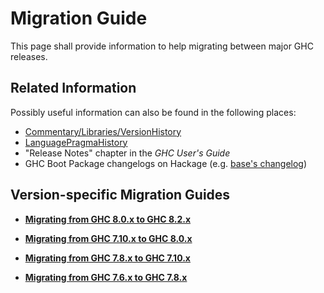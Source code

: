 


# Migration Guide



This page shall provide information to help migrating between major GHC releases.


## Related Information



Possibly useful information can also be found in the following places:


- [Commentary/Libraries/VersionHistory](commentary/libraries/version-history) 
- [LanguagePragmaHistory](language-pragma-history)
- "Release Notes" chapter in the *GHC User's Guide*
- GHC Boot Package changelogs on Hackage (e.g. [
  base's changelog](http://hackage.haskell.org/package/base/changelog))

## Version-specific Migration Guides


- **[Migrating from GHC 8.0.x to GHC 8.2.x](migration/8.2)**

- **[Migrating from GHC 7.10.x to GHC 8.0.x](migration/8.0)**

- **[Migrating from GHC 7.8.x to GHC 7.10.x](migration/7.10)**

- **[Migrating from GHC 7.6.x to GHC 7.8.x](migration/7.8)**
